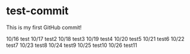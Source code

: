 # test-commit

This is my first GitHub commit!

10/16 test
10/17 test2
10/18 test3
10/19 test4
10/20 test5
10/21 test6
10/22 test7
10/23 test8
10/24 test9
10/25 test10
10/26 test11
